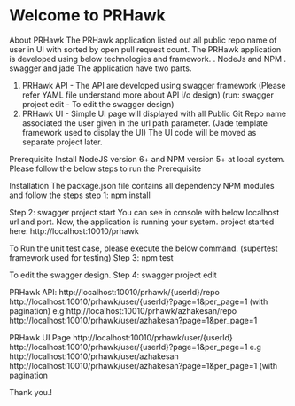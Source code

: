 # Welcome to PRHawk

About PRHawk
The PRHawk application listed out all public repo name of user in UI with sorted by open pull request count.
The PRHawk application is developed using below technologies and framework.
   . NodeJs and NPM
   . swagger and jade
The application have two parts.
1. PRHawk API - The API are developed using swagger framework (Please refer YAML file understand more about API i/o design)
   (run: swagger project edit - To edit the swagger design)
2. PRHawk UI - Simple UI page will displayed with all Public Git Repo name associated the user given in the url path parameter. (Jade template framework used to display the UI)
   The UI code will be moved as separate project later.

Prerequisite
Install NodeJS version 6+ and NPM version 5+ at local system. Please follow the below steps to run the Prerequisite

Installation
The package.json file contains all dependency NPM modules and follow the steps
step 1: npm install

Step 2: swagger project start
You can see in console with below localhost url and port. Now, the application is running your system.
project started here: http://localhost:10010/prhawk

To Run the unit test case, please execute the below command. (supertest framework used for testing)
Step 3: npm test

To edit the swagger design.
Step 4: swagger project edit

PRHawk API:
http://localhost:10010/prhawk/{userId}/repo
http://localhost:10010/prhawk/user/{userId}?page=1&per_page=1 (with pagination)
e.g
http://localhost:10010/prhawk/azhakesan/repo
http://localhost:10010/prhawk/user/azhakesan?page=1&per_page=1

PRHawk UI Page
http://localhost:10010/prhawk/user/{userId}
http://localhost:10010/prhawk/user/{userId}?page=1&per_page=1
e.g
http://localhost:10010/prhawk/user/azhakesan
http://localhost:10010/prhawk/user/azhakesan?page=1&per_page=1 (with pagination

Thank you.!